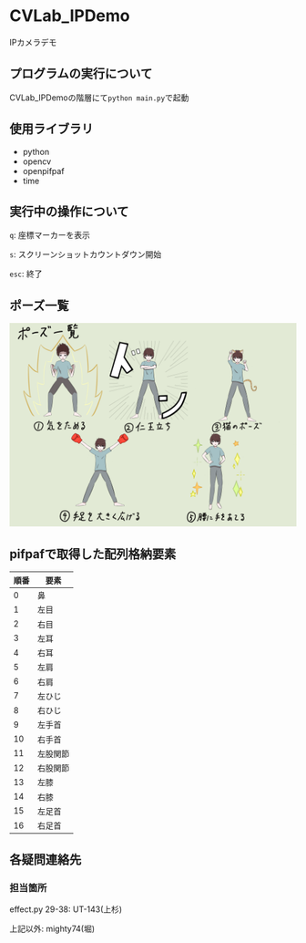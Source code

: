 # CVLab_IPDemo
IPカメラデモ

## プログラムの実行について
CVLab_IPDemoの階層にて`python main.py`で起動

## 使用ライブラリ
- python
- opencv
- openpifpaf
- time

## 実行中の操作について
`q`: 座標マーカーを表示

`s`: スクリーンショットカウントダウン開始

`esc`: 終了

## ポーズ一覧

![alt用テキスト](./effect/poseView.png)

## pifpafで取得した配列格納要素
| 順番 | 要素 |
| --- | --- |
| 0 | 鼻 |
| 1 | 左目 |
| 2 | 右目 |
| 3 | 左耳 |
| 4 | 右耳 |
| 5 | 左肩 |
| 6 | 右肩 |
| 7 | 左ひじ |
| 8 | 右ひじ |
| 9 | 左手首 |
| 10 | 右手首 |
| 11 | 左股関節 |
| 12 | 右股関節 |
| 13 | 左膝 |
| 14 | 右膝 |
| 15 | 左足首 |
| 16 | 右足首 |

## 各疑問連絡先
### 担当箇所
effect.py 29-38: UT-143(上杉)

上記以外: mighty74(堀)
